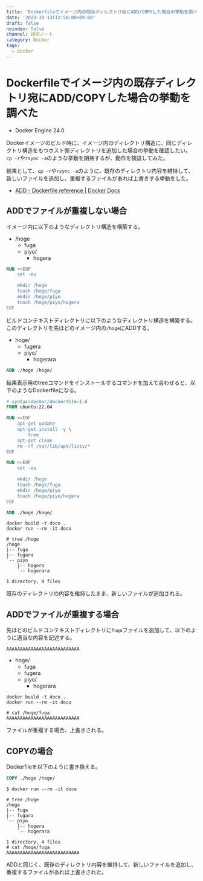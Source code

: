 ```yaml
---
title: 'Dockerfileでイメージ内の既存ディレクトリ宛にADD/COPYした場合の挙動を調べた'
date: '2023-10-13T12:50:00+09:00'
draft: false
noindex: false
channel: 技術ノート
category: Docker
tags:
  - Docker
---
```

# Dockerfileでイメージ内の既存ディレクトリ宛にADD/COPYした場合の挙動を調べた

- Docker Engine 24.0

Dockerイメージのビルド時に、イメージ内のディレクトリ構造に、同じディレクトリ構造をもつホスト側ディレクトリを追加した場合の挙動を確認したい。
`cp -r`や`rsync -a`のような挙動を期待するが、動作を検証してみた。

結果として、`cp -r`や`rsync -a`のように、既存のディレクトリ内容を維持して、新しいファイルを追加し、重複するファイルがあれば上書きする挙動をした。

- [ADD - Dockerfile reference | Docker Docs](https://docs.docker.com/engine/reference/builder/#add)

## ADDでファイルが重複しない場合

イメージ内に以下のようなディレクトリ構造を構築する。

- /hoge
  - fuga
  - piyo/
    - hogera

```dockerfile
RUN <<EOF
    set -eu

    mkdir /hoge
    touch /hoge/fuga
    mkdir /hoge/piyo
    touch /hoge/piyo/hogera
EOF
```

ビルドコンテキストディレクトリに以下のようなディレクトリ構造を構築する。
このディレクトリを先ほどのイメージ内の`/hoge`にADDする。

- hoge/
  - fugera
  - piyo/
    - hogerara

```dockerfile
ADD ./hoge /hoge/
```

結果表示用のtreeコマンドをインストールするコマンドを加えて合わせると、以下のようなDockerfileになる。

```dockerfile
# syntax=docker/dockerfile:1.6
FROM ubuntu:22.04

RUN <<EOF
    apt-get update
    apt-get install -y \
        tree
    apt-get clean
    rm -rf /var/lib/apt/lists/*
EOF

RUN <<EOF
    set -eu

    mkdir /hoge
    touch /hoge/fuga
    mkdir /hoge/piyo
    touch /hoge/piyo/hogera
EOF

ADD ./hoge /hoge/
```

```shell
docker build -t doco .
docker run --rm -it doco
```

```plain
# tree /hoge
/hoge
|-- fuga
|-- fugara
`-- piyo
    |-- hogera
    `-- hogerara

1 directory, 4 files
```

既存のディレクトリの内容を維持したまま、新しいファイルが追加される。

## ADDでファイルが重複する場合

先ほどのビルドコンテキストディレクトリに`fuga`ファイルを追加して、以下のように適当な内容を記述する。

```plain
AAAAAAAAAAAAAAAAAAAAAAAAAAA
```

- hoge/
  - fuga
  - fugera
  - piyo/
    - hogerara

```shell
docker build -t doco .
docker run --rm -it doco
```

```plain
# cat /hoge/fuga
AAAAAAAAAAAAAAAAAAAAAAAAAAA
```

ファイルが重複する場合、上書きされる。

## COPYの場合

Dockerfileを以下のように書き換える。

```dockerfile
COPY ./hoge /hoge/
```

```plain
$ docker run --rm -it doco
```

```shell
# tree /hoge
/hoge
|-- fuga
|-- fugara
`-- piyo
    |-- hogera
    `-- hogerara

1 directory, 4 files
# cat /hoge/fuga
AAAAAAAAAAAAAAAAAAAAAAAAAAA
```

ADDと同じく、既存のディレクトリ内容を維持して、新しいファイルを追加し、重複するファイルがあれば上書きされた。
